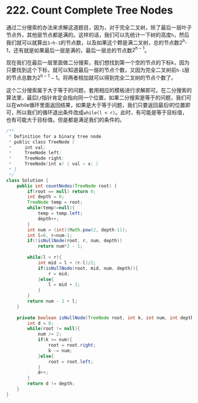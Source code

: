 # 222. Count Complete Tree Nodes

通过二分搜索的办法来求解这道题目，因为，对于完全二叉树，除了最后一层叶子节点外，其他层节点都是满的。这样的话，我们可以先统计一下树的高度`h`，然后我们就可以就算出`1~h-1`的节点数，以及如果这个颗是满二叉树，总的节点数$2^h$-1，还有就是如果最后一层是满的，最后一层总的节点数$2^{h-1}$。

现在我们在最后一层里面做二分搜索，我们想找到第一个空的节点的下标k，因为只要找到这个下标，就可以知道最后一层的节点个数，又因为完全二叉树前`h-1`层的节点总数为$2^{h-1}-1$。将两者相加就可以得到完全二叉树的节点个数了。

这个二分搜索属于大于等于的问题，套用相应的模板进行求解即可。在二分搜索的算法里，最后l,r指针肯定会指向同一个位置，如果二分搜索是等于的问题，我们可以在while循环里面返回结果，如果是大于等于问题，我们只要返回最后l的位置即可，所以我们的循环退出条件改成`while(l < r)`。此时，有可能是等于目标值，也有可能大于目标值。但是都是满足我们的条件的。

```java
/**
 * Definition for a binary tree node.
 * public class TreeNode {
 *     int val;
 *     TreeNode left;
 *     TreeNode right;
 *     TreeNode(int x) { val = x; }
 * }
 */
class Solution {
    public int countNodes(TreeNode root) {
        if(root == null) return 0;
        int depth = 0;
        TreeNode temp = root;
        while(temp!=null){
            temp = temp.left;
            depth++;
        }
        int num = (int)(Math.pow(2, depth-1));
        int l=0, r=num-1;
        if(!isNullNode(root, r, num, depth))
            return num*2 - 1;
        
        while(l < r){
            int mid = l + (r-l)/2;
            if(isNullNode(root, mid, num, depth)){
                r = mid;
            }else{
                l = mid + 1;
            }
        }
        return num - 1 + l;
    }
    
    private boolean isNullNode(TreeNode root, int k, int num, int depth){
        int d = 0;
        while(root != null){
            num /= 2;
            if(k >= num){
                root = root.right;
                k -= num;
            }else{
                root = root.left;
            }
            d++;
        }
        return d != depth;
    }
}
```



